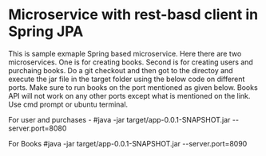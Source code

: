 # Microservice with rest-basd client in Spring JPA

This is sample exmaple Spring based microservice. Here there are two microservices. 
One is for creating books.
Second is for creating users and purchaing books. 
Do a git checkout and then got to the directoy and execute the jar file in the target folder using the below code on different ports. Make sure to run books on the port mentioned as given below. Books API will not work on any other ports except what is mentioned on the link. Use cmd prompt or ubuntu terminal.

For user and purchases -
#java -jar target/app-0.0.1-SNAPSHOT.jar --server.port=8080

For Books 
#java -jar target/app-0.0.1-SNAPSHOT.jar --server.port=8090
